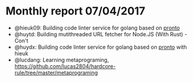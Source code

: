 # Monthly report 07/04/2017

- @hieuk09: Building code linter service for golang based on [pronto](https://github.com/mmozuras/pronto)
- @huytd: Building mutithreaded URL fetcher for Node.JS (With Rust) - Con't
- @huydx: Building code linter service for golang based on [pronto](https://github.com/mmozuras/pronto) with hieuk
- @lucdang: Learning metaprograming, https://github.com/lucas2804/hardcore-rule/tree/master/metaprograming
